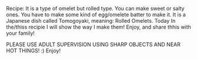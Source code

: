 Recipe: It is a type of omelet but rolled type. You can make sweet or salty ones. You have to make some kind of egg/omelete batter to make it. It is a Japanese dish called Tomogoyaki, meaning: Rolled Omelets. Today In the/thiss recipie I will show the way I make them! Enjoy, and share thhis with your family!

PLEASE USE ADULT SUPERVISION USING SHARP OBJECTS AND NEAR HOT THINGS! :) Enjoy!